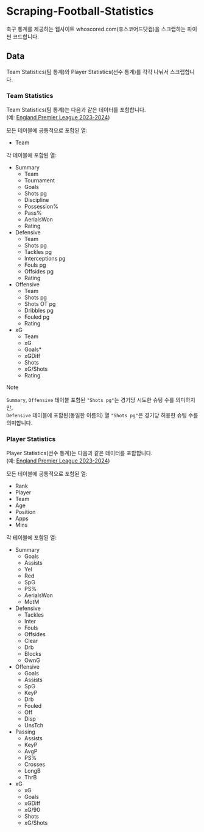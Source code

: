 # Scraping-Football-Statistics

축구 통계를 제공하는 웹사이트 whoscored.com(후스코어드닷컴)을 스크랩하는 파이썬 코드합니다.


## Data

Team Statistics(팀 통계)와 Player Statistics(선수 통계)를 각각 나눠서 스크랩합니다.


### Team Statistics

Team Statistics(팀 통계)는 다음과 같은 데이터를 포함합니다.   
(예: [England Premier League 2023-2024](https://1xbet.whoscored.com/Regions/252/Tournaments/2/Seasons/10316/Stages/23400/TeamStatistics/England-Premier-League-2024-2025))

모든 테이블에 공통적으로 포함된 열:
- Team

각 테이블에 포함된 열:
- Summary
    - Team
    - Tournament
    - Goals
    - Shots pg
    - Discipline
    - Possession%
    - Pass%
    - AerialsWon
    - Rating
- Defensive
    - Team
    - Shots pg
    - Tackles pg
    - Interceptions pg
    - Fouls pg
    - Offsides pg
    - Rating
- Offensive
    - Team
    - Shots pg
    - Shots OT pg
    - Dribbles pg
    - Fouled pg
    - Rating
- xG
    - Team
    - xG
    - Goals*
    - xGDiff
    - Shots
    - xG/Shots
    - Rating

> [!NOTE]
> `Summary`, `Offensive` 테이블 포함된 `"Shots pg"`는 경기당 시도한 슈팅 수를 의미하지만,   
> `Defensive` 테이블에 포함된(동일한 이름의) 열 `"Shots pg"`은 경기당 허용한 슈팅 수를 의미합니다.


### Player Statistics

Player Statistics(선수 통계)는 다음과 같은 데이터를 포함합니다.   
(예: [England Premier League 2023-2024](https://1xbet.whoscored.com/Regions/252/Tournaments/2/Seasons/9618/Stages/22076/PlayerStatistics/England-Premier-League-2023-2024))

모든 테이블에 공통적으로 포함된 열:
- Rank
- Player
- Team
- Age
- Position
- Apps
- Mins

각 테이블에 포함된 열:
- Summary
    - Goals
    - Assists
    - Yel
    - Red
    - SpG
    - PS%
    - AerialsWon
    - MotM
- Defensive
    - Tackles
    - Inter
    - Fouls
    - Offsides
    - Clear
    - Drb
    - Blocks
    - OwnG
- Offensive
    - Goals
    - Assists
    - SpG
    - KeyP
    - Drb
    - Fouled
    - Off
    - Disp
    - UnsTch
- Passing
    - Assists
    - KeyP
    - AvgP
    - PS%
    - Crosses
    - LongB
    - ThrB
- xG
    - xG
    - Goals
    - xGDiff
    - xG/90
    - Shots
    - xG/Shots
